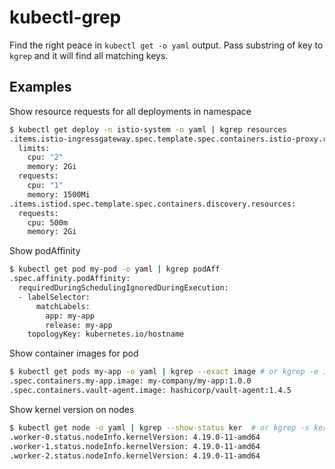 # kubectl-grep

Find the right peace in `kubectl get -o yaml` output. Pass substring of key to `kgrep` and it will find all matching keys.

## Examples

Show resource requests for all deployments in namespace

```sh
$ kubectl get deploy -n istio-system -o yaml | kgrep resources
.items.istio-ingressgateway.spec.template.spec.containers.istio-proxy.resources:
  limits:
    cpu: "2"
    memory: 2Gi
  requests:
    cpu: "1"
    memory: 1500Mi
.items.istiod.spec.template.spec.containers.discovery.resources:
  requests:
    cpu: 500m
    memory: 2Gi
```

Show podAffinity

```sh
$ kubectl get pod my-pod -o yaml | kgrep podAff
.spec.affinity.podAffinity:
  requiredDuringSchedulingIgnoredDuringExecution:
  - labelSelector:
      matchLabels:
        app: my-app
        release: my-app
    topologyKey: kubernetes.io/hostname
```

Show container images for pod

```sh
$ kubectl get pods my-app -o yaml | kgrep --exact image # or kgrep -e image
.spec.containers.my-app.image: my-company/my-app:1.0.0
.spec.containers.vault-agent.image: hashicorp/vault-agent:1.4.5
```

Show kernel version on nodes

```sh
$ kubectl get node -o yaml | kgrep --show-status ker  # or kgrep -s ker
.worker-0.status.nodeInfo.kernelVersion: 4.19.0-11-amd64
.worker-1.status.nodeInfo.kernelVersion: 4.19.0-11-amd64
.worker-2.status.nodeInfo.kernelVersion: 4.19.0-11-amd64
```
